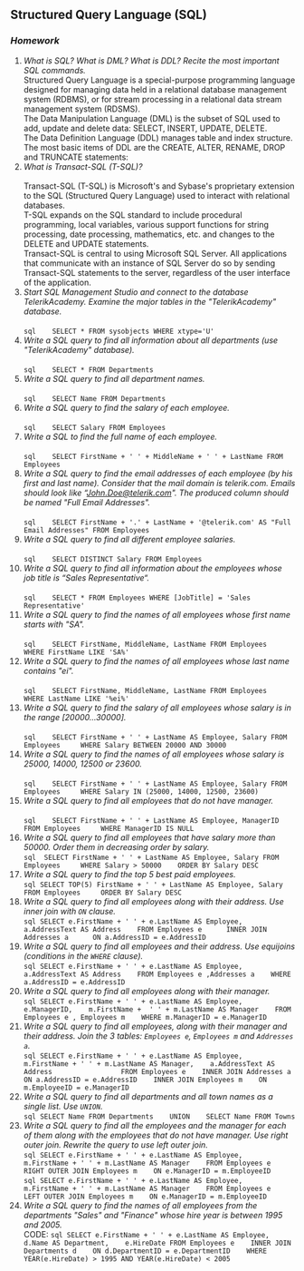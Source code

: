 ## Structured Query Language (SQL)
### _Homework_

1.	_What is SQL? What is DML? What is DDL? Recite the most important SQL commands._ <br /> 
        Structured Query Language is a special-purpose programming language designed for managing data held in a relational database management system (RDBMS), or for stream processing in a relational data stream management system (RDSMS).   
        The Data Manipulation Language (DML) is the subset of SQL used to add, update and delete data: SELECT, INSERT, UPDATE, DELETE.   
        The Data Definition Language (DDL) manages table and index structure. The most basic items of DDL are the CREATE, ALTER, RENAME, DROP and TRUNCATE statements:   
2.	_What is Transact-SQL (T-SQL)?_ <br />    
        Transact-SQL (T-SQL) is Microsoft's and Sybase's proprietary extension to the SQL (Structured Query Language) used to interact with relational databases.   
        T-SQL expands on the SQL standard to include procedural programming, local variables, various support functions for string processing, date processing, mathematics, etc. and changes to the DELETE and UPDATE statements.   
        Transact-SQL is central to using Microsoft SQL Server. All applications that communicate with an instance of SQL Server do so by sending Transact-SQL statements to the server, regardless of the user interface of the application.   
3.	_Start SQL Management Studio and connect to the database TelerikAcademy. Examine the major tables in the "TelerikAcademy" database._ <br />    
        ```sql   
        SELECT * FROM sysobjects WHERE xtype='U'    
        ```   
4.	_Write a SQL query to find all information about all departments (use "TelerikAcademy" database)._ <br />    
        ```sql   
        SELECT * FROM Departments   
        ```   
5.	_Write a SQL query to find all department names._ <br />    
        ```sql   
        SELECT Name FROM Departments   
        ```   
6.	_Write a SQL query to find the salary of each employee._ <br />    
        ```sql   
        SELECT Salary FROM Employees   
        ```   
7.	_Write a SQL to find the full name of each employee._ <br />    
        ```sql   
        SELECT FirstName + ' ' + MiddleName + ' ' + LastName FROM Employees   
        ```   
8.	_Write a SQL query to find the email addresses of each employee (by his first and last name). Consider that the mail domain is telerik.com. Emails should look like “John.Doe@telerik.com". The produced column should be named "Full Email Addresses"._ <br />    
        ```sql   
        SELECT FirstName + '.' + LastName + '@telerik.com' AS "Full Email Addresses" FROM Employees   
        ```   
9.	_Write a SQL query to find all different employee salaries._ <br />    
        ```sql   
        SELECT DISTINCT Salary FROM Employees   
        ```   
10.	_Write a SQL query to find all information about the employees whose job title is “Sales Representative“._ <br />    
        ```sql   
        SELECT * FROM Employees WHERE [JobTitle] = 'Sales Representative'   
        ```   
11.	_Write a SQL query to find the names of all employees whose first name starts with "SA"._ <br />    
        ```sql   
        SELECT FirstName, MiddleName, LastName FROM Employees    
            WHERE FirstName LIKE 'SA%'    
        ```   
12.	_Write a SQL query to find the names of all employees whose last name contains "ei"._ <br />    
        ```sql   
        SELECT FirstName, MiddleName, LastName FROM Employees    
            WHERE LastName LIKE '%ei%'    
        ```   
13.	_Write a SQL query to find the salary of all employees whose salary is in the range [20000…30000]._ <br />    
        ```sql   
        SELECT FirstName + ' ' + LastName AS Employee, Salary FROM Employees    
            WHERE Salary BETWEEN 20000 AND 30000   
        ```   
14.	_Write a SQL query to find the names of all employees whose salary is 25000, 14000, 12500 or 23600._ <br />    
        ```sql   
        SELECT FirstName + ' ' + LastName AS Employee, Salary FROM Employees    
            WHERE Salary IN (25000, 14000, 12500, 23600)   
        ```   
15.	_Write a SQL query to find all employees that do not have manager._ <br />    
        ```sql   
        SELECT FirstName + ' ' + LastName AS Employee, ManagerID FROM Employees    
            WHERE ManagerID IS NULL   
        ```   
16.	_Write a SQL query to find all employees that have salary more than 50000. Order them in decreasing order by salary._ <br /> 
        ```sql 
        SELECT FirstName + ' ' + LastName AS Employee, Salary FROM Employees    
            WHERE Salary > 50000   
            ORDER BY Salary DESC   
        ```
17. _Write a SQL query to find the top 5 best paid employees._ <br /> 
        ```sql
        SELECT TOP(5) FirstName + ' ' + LastName AS Employee, Salary FROM Employees    
            ORDER BY Salary DESC    
        ```
18.	_Write a SQL query to find all employees along with their address. Use inner join with `ON` clause._ <br /> 
        ```sql
        SELECT e.FirstName + ' ' + e.LastName AS Employee, a.AddressText AS Address   
        FROM Employees e     
            INNER JOIN Addresses a     
                ON a.AddressID = e.AddressID   
        ```
19.	_Write a SQL query to find all employees and their address. Use equijoins (conditions in the `WHERE` clause)._ <br /> 
        ```sql
        SELECT e.FirstName + ' ' + e.LastName AS Employee, a.AddressText AS Address   
            FROM Employees e ,Addresses a   
                WHERE a.AddressID = e.AddressID   
        ```
20. _Write a SQL query to find all employees along with their manager._ <br /> 
        ```sql
        SELECT e.FirstName + ' ' + e.LastName AS Employee,    
			e.ManagerID,   
			m.FirstName +  ' ' + m.LastName AS Manager   
                FROM Employees e , Employees m   
			WHERE m.ManagerID = e.ManagerID   
        ```
21.	_Write a SQL query to find all employees, along with their manager and their address. Join the 3 tables: `Employees e`, `Employees m` and `Addresses a`._ <br /> 
        ```sql
            SELECT e.FirstName + ' ' + e.LastName AS Employee,    
				m.FirstName + ' ' + m.LastName AS Manager,   
				a.AddressText AS Address	   			
		    FROM Employees e   
				INNER JOIN Addresses a   
					ON a.AddressID = e.AddressID   
				INNER JOIN Employees m   
					ON m.EmployeeID = e.ManagerID   
        ```
22.	_Write a SQL query to find all departments and all town names as a single list. Use `UNION`._ <br /> 
        ```sql
        SELECT Name FROM Departments   
	UNION   
	SELECT Name FROM Towns   
        ```
23.	_Write a SQL query to find all the employees and the manager for each of them along with the employees that do not have manager. Use right outer join. Rewrite the query to use left outer join._ <br /> 
        ```sql
         SELECT e.FirstName + ' ' + e.LastName AS Employee,   
		        m.FirstName + ' ' + m.LastName AS Manager   
            FROM Employees e   
	            RIGHT OUTER JOIN Employees m   
		            ON e.ManagerID = m.EmployeeID   
        ```
        ```sql
         SELECT e.FirstName + ' ' + e.LastName AS Employee,   
		        m.FirstName + ' ' + m.LastName AS Manager   
            FROM Employees e   
	            LEFT OUTER JOIN Employees m   
		            ON e.ManagerID = m.EmployeeID   
        ```
24. _Write a SQL query to find the names of all employees from the departments "Sales" and "Finance" whose hire year is between 1995 and 2005._ <br /> 
        CODE: 
        ```sql
        SELECT e.FirstName + ' ' + e.LastName AS Employee,   
		    d.Name AS Department,   
		    e.HireDate
    FROM Employees e   
 	    INNER JOIN Departments d   
		    ON d.DepartmentID = e.DepartmentID   
	WHERE YEAR(e.HireDate) > 1995 AND YEAR(e.HireDate) < 2005   
        ```
